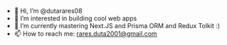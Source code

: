 - 👋 Hi, I’m @dutarares08
- 👀 I’m interested in building cool web apps
- 🌱 I’m currently mastering Next.JS and Prisma ORM and Redux Tolkit :)
- 📫 How to reach me: rares.duta2001@gmail.com

<!---
dutarares08/dutarares08 is a ✨ special ✨ repository because its `README.md` (this file) appears on your GitHub profile.
You can click the Preview link to take a look at your changes.
--->
